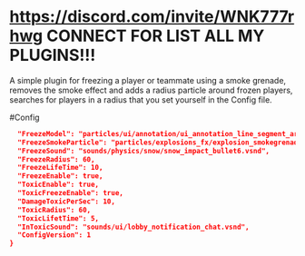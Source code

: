 # https://discord.com/invite/WNK777rhwg CONNECT FOR LIST ALL MY PLUGINS!!!

A simple plugin for freezing a player or teammate using a smoke grenade, removes the smoke effect and adds a radius particle around frozen players, searches for players in a radius that you set yourself in the Config file.


#Config

```JSON
  "FreezeModel": "particles/ui/annotation/ui_annotation_line_segment_arrow.vpcf",
  "FreezeSmokeParticle": "particles/explosions_fx/explosion_smokegrenade_init.vpcf",
  "FreezeSound": "sounds/physics/snow/snow_impact_bullet6.vsnd",
  "FreezeRadius": 60,
  "FreezeLifeTime": 10,
  "FreezeEnable": true,
  "ToxicEnable": true,
  "ToxicFreezeEnable": true,
  "DamageToxicPerSec": 10,
  "ToxicRadius": 60,
  "ToxicLifetTime": 5,
  "InToxicSound": "sounds/ui/lobby_notification_chat.vsnd",
  "ConfigVersion": 1
}
```

